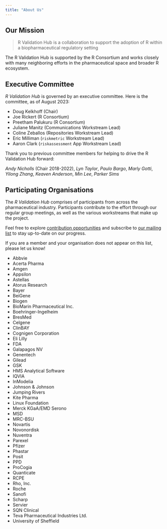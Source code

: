 ```yaml
---
title: "About Us"
---
```


## Our Mission 

> R Validation Hub is a collaboration to support the adoption of R within a
> biopharmaceutical regulatory setting

The R Validation Hub is supported by the R Consortium and works closely with
many neighboring efforts in the pharmaceutical space and broader R ecosystem.

## Executive Committee

*R Validation Hub* is governed by an executive committee. Here is the committee,
as of August 2023:

* Doug Kelkhoff (Chair)
* Joe Rickert (R Consortium)
* Preetham Palukuru (R Consortium)
* Juliane Manitz (Communications Workstream Lead)
* Coline Zeballos (Repositories Workstream Lead)
* Eric Milliman (`riskmetric` Workstream Lead)
* Aaron Clark (`riskassessment` App Workstream Lead)

Thank you to previous committee members for helping to drive the R Validation
Hub forward:

_Andy Nicholls_ (Chair 2018-2022), _Lyn Taylor_, _Paulo Bargo_, _Marly Gotti_,
_Yilong Zhang_, _Keaven Anderson_, _Min Lee_, _Parker Sims_

## Participating Organisations

The *R Validation Hub* comprises of participants from across the pharmaceutical
industry. Participants contribute to the effort through our regular group
meetings, as well as the various workstreams that make up the project. 

Feel free to explore [contribution opportunities](/contribute) and subscribe to 
[our mailing list](https://lists.r-consortium.org/g/RConsortium-Validation-Hub/) 
to stay up-to-date on our progress.

If you are a member and your organisation does not appear on this list, please let us know!

* Abbvie 
* Acerta Pharma 
* Amgen
* Appsilon
* Astellas 
* Atorus Research
* Bayer 
* BeiGene 
* Biogen
* BioMarin Pharmaceutical Inc. 
* Boehringer-Ingelheim 
* BresMed  
* Celgene 
* ClinBAY
* Cognigen Corporation 
* Eli Lilly 
* FDA 
* Galapagos NV 
* Genentech 
* Gilead 
* GSK 
* HMS Analytical Software 
* IQVIA 
* InModelia 
* Johnson & Johnson
* Jumping Rivers 
* Kite Pharma 
* Linux Foundation 
* Merck KGaA/EMD Serono
* MSD 
* MRC-BSU
* Novartis 
* Novonordisk 
* Nuventra 
* Parexel
* Pfizer 
* Phastar
* Posit
* PPD
* ProCogia
* Quanticate 
* RCPE 
* Rho, Inc. 
* Roche 
* Sanofi 
* Scharp
* Servier
* SQN Clinical 
* Teva Pharmaceutical Industries Ltd. 
* University of Sheffield 
